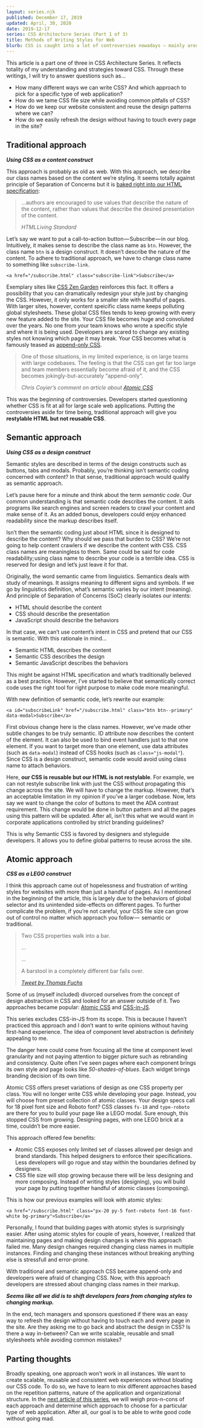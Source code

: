 ```yaml
---
layout: series.njk
published: December 17, 2019
updated: April, 30, 2020
date: 2019-12-17
series: CSS Architecture Series (Part 1 of 3)
title: Methods of Writing Styles for Web
blurb: CSS is caught into a lot of controversies nowadays — mainly around <a href="//moox.io/blog/farewell-css/">global selectors</a> and <a href="//medium.com/r/?url=https%3A%2F%2Fwww.simontaggart.com%2F2019-01-11-im-super-good-at-css-and-i-dont-recommend-the-cascade-dont-%40-me%2F">their capability to make site-wide changes</a> — intended or otherwise. This is because CSS was originally meant for documents and not for large scale web applications. We tried to scale CSS to fit into large applications but ended up with bulky CSS file with thousands of lines of code. To overcome these challenges, we looked for a solution outside of CSS. The approaches such as <a href="https://css-tricks.com/lets-define-exactly-atomic-css/">Atomic CSS</a> and <a href="https://medium.com/dailyjs/what-is-actually-css-in-js-f2f529a2757">CSS-in-JS</a> became popular. To understand how we used to write CSS and where we’re headed, we need to first talk about all of the possible ways to write styles for web.
---
```


<section class="by-the-way">

   This article is a part one of three in CSS Architecture Series. It reflects totality of my understanding and strategies toward CSS. Through these writings, I will try to answer questions such as…

   - How many different ways we can write CSS? And which approach to pick for a specific type of web application?
   - How do we tame CSS file size while avoiding common pitfalls of CSS?
   - How do we keep our website consistent and reuse the design patterns where we can?
   - How do we easily refresh the design without having to touch every page in the site?

</section>

## Traditional approach
**_Using CSS as a content construct_**

This approach is probably as old as web. With this approach, we describe our class names based on the content we’re styling. It seems totally against principle of Separation of Concerns but it is [baked right into our HTML specification](https://medium.com/r/?url=https%3A%2F%2Fhtml.spec.whatwg.org%2Fmultipage%2Fdom.html%23classes):

> …authors are encouraged to use values that describe the nature of the content, rather than values that describe the desired presentation of the content.
>
> <cite>HTML Living Standard</cite>

Let’s say we want to put a call-to-action button — Subscribe — in our blog. Intuitively, it makes sense to describe the class name as `btn`. However, the class name `btn` is a design construct. It doesn’t describe the nature of the content. To adhere to traditional approach, we have to change class name to something like `subscribe-link`.

```
<a href="/subscribe.html" class="subscribe-link">Subscribe</a>
```

Exemplary sites like [CSS Zen Garden](//www.csszengarden.com) reinforces this fact. It offers a possibility that you can dramatically redesign your style just by changing the CSS. However, it only works for a smaller site with handful of pages. With larger sites, however, content speicific class name keeps polluting global stylesheets. These global CSS files tends to keep growing with every new feature added to the site. Your CSS file becomes huge and convoluted over the years. No one from your team knows who wrote a specific style and where it is being used. Developers are scared to change any existing styles not knowing which page it may break. Your CSS becomes what is famously teased as [append-only CSS](//medium.com/r/?url=https%3A%2F%2Fcss-tricks.com%2Foh-no-stylesheet-grows-grows-grows-append-stylesheet-problem%2F).

> One of those situations, in my limited experience, is on large teams with large codebases. The feeling is that the CSS can get far too large and team members essentially become afraid of it, and the CSS becomes jokingly-but-accurately &ldquo;append-only&rdquo;.
>
> <cite>Chris Coyier’s comment on article about <a href="https://medium.com/r/?url=https%3A%2F%2Fcss-tricks.com%2Flets-define-exactly-atomic-css%2F">Atomic CSS</a></cite>

This was the beginning of controversies. Developers started questioning whether CSS is fit at all for large scale web applications. Putting the controversies aside for time being, traditional approach will give you <strong>restylable HTML but not reusable CSS</strong>.

## Semantic approach

**_Using CSS as a design construct_**

Semantic styles are described in terms of the design constructs such as buttons, tabs and modals. Probably, you’re thinking isn’t semantic coding concerned with content? In that sense, traditional approach would qualify as semantic approach.

Let’s pause here for a minute and think about the term _semantic code_. Our common understanding is that semantic code describes the content. It aids programs like search engines and screen readers to crawl your content and make sense of it. As an added bonus, developers could enjoy enhanced readability since the markup describes itself.

Isn’t then the semantic coding just about HTML since it is designed to describe the content? Why should we pass that burden to CSS? We’re not going to help content crawlers if we describe the content with CSS. CSS class names are meaningless to them. Same could be said for code readability; using class name to describe your code is a terrible idea. CSS is reserved for design and let’s just leave it for that.

Originally, the word semantic came from linguistics. Semantics deals with study of meanings. It assigns meaning to different signs and symbols. If we go by linguistics definition, what’s semantic varies by our intent (meaning). And principle of Separation of Concerns (SoC) clearly isolates our intents:

- HTML should describe the content
- CSS should describe the presentation
- JavaScript should describe the behaviors

In that case, we can’t use content’s intent in CSS and pretend that our CSS is semantic. With this rationale in mind…

- Semantic HTML describes the content
- Semantic CSS describes the design
- Semantic JavaScript describes the behaviors

This might be against HTML specification and what’s traditionally believed as a best practice. However, I’ve started to believe that semantically correct code uses the right tool for right purpose to make code more meaningful.

With new definition of semantic code, let’s rewrite our example:

```
<a id="subscribeLink" href="/subscribe.html" class="btn btn--primary" data-modal>Subscribe</a>
```

First obvious change here is the class names. However, we’ve made other subtle changes to be truly semantic. ID attribute now describes the content of the element. It can also be used to bind event handlers just to that one element. If you want to target more than one element, use data attributes (such as `data-modal`) instead of CSS hooks (such as `class="js-modal"`). Since CSS is a design construct, semantic code would avoid using class name to attach behaviors.

Here, <strong>our CSS is reusable but our HTML is not restylable</strong>. For example, we can not restyle subscribe link with just the CSS without propagating this change across the site. We will have to change the markup. However, that’s an acceptable limitation in my opinion if you’ve a larger codebase. Now, lets say we want to change the color of buttons to meet the ADA contrast requirement. This change would be done in button pattern and all the pages using this pattern will be updated. After all, isn’t this what we would want in corporate applications controlled by strict branding guidelines?

This is why Semantic CSS is favored by designers and styleguide developers. It allows you to define global patterns to reuse across the site.

## Atomic approach

**_CSS as a LEGO construct_**

I think this approach came out of hopelessness and frustration of writing styles for websites with more than just a handful of pages. As I mentioned in the beginning of the article, this is largely due to the behaviors of global selector and its unintended side-effects on different pages. To further complicate the problem, if you’re not careful, your CSS file size can grow out of control no matter which approach you follow —  semantic or traditional.

> Two CSS properties walk into a bar.
>
> &hellip;
>
> &hellip;
>
> A barstool in a completely different bar falls over.
>
> <cite><a href="https://twitter.com/thomasfuchs/status/493790680397803521?lang=en">Tweet by Thomas Fuchs</a></cite>

Some of us (myself included) divorced ourselves from the concept of design abstraction in CSS and looked for an answer outside of it. Two approaches became popular: [Atomic CSS](//css-tricks.com/lets-define-exactly-atomic-css) and [CSS-in-JS](//medium.com/dailyjs/what-is-actually-css-in-js-f2f529a2757).

<section class="by-the-way">

This series excludes CSS-in-JS from its scope. This is because I haven’t practiced this approach and I don’t want to write opinions without having first-hand experience. The idea of component level abstraction is definitely appealing to me. 


The danger here could come from focusing all the time at component level granularity and not paying attention to bigger picture such as rebranding and consistency. Quite often I’ve seen pages where each component brings its own style and page looks like _50-shades-of-blues_. Each widget brings branding decision of its own time.

</section>

Atomic CSS offers preset variations of design as one CSS property per class. You will no longer write CSS while developing your page. Instead, you will choose from preset collection of atomic classes. Your design specs call for 18 pixel font size and Roboto font? CSS classes `fs-18` and `type-roboto` are there for you to build your page like a LEGO modal. Sure enough, this stopped CSS from growing. Designing pages, with one LEGO brick at a time, couldn’t be more easier.

This approach offered few benefits:

- Atomic CSS exposes only limited set of classes allowed per design and brand standards. This helped designers to enforce their specifications. Less developers will go rogue and stay within the boundaries defined by designers.
- CSS file size will stop growing because there will be less designing and more composing. Instead of writing styles (designing), you will build your page by putting together handful of atomic classes (composing).

This is how our previous examples will look with atomic styles:

```
<a href="/subscribe.html" class="px-20 py-5 font-roboto font-16 font-white bg-primary">Subscribe</a>
```

Personally, I found that building pages with atomic styles is surprisingly easier. After using atomic styles for couple of years, however, I realized that maintaining pages and making design changes is where this approach failed me. Many design changes required changing class names in multiple instances. Finding and changing these instances without breaking anything else is stressfull and error-prone.

With traditional and semantic approach CSS became append-only and developers were afraid of changing CSS. Now, with this approach developers are stressed about changing class names in their markup.

**_Seems like all we did is to shift developers fears from changing styles to changing markup._**

In the end, tech managers and sponsors  questioned if there was an easy way to refresh the design without having to touch each and every page in the site. Are they asking me to go back and abstract the design in CSS? Is there a way in-between? Can we write scalable, reusable and small stylesheets while avoiding common mistakes?

## Parting thoughts

Broadly speaking, one approach won’t work in all instances. We want to create scalable, reusable and consistent web experiences without bloating our CSS code. To do so, we have to learn to mix different approaches based on the repetition patterns, nature of the application and organizational structure. In the [next article of this series](/posts/css-architecture/choosing-the-right-css-strategy), we will weigh pros-n-cons of each approach and determine which approach to choose for a particular type of web application. After all, our goal is to be able to write good code without going mad.
